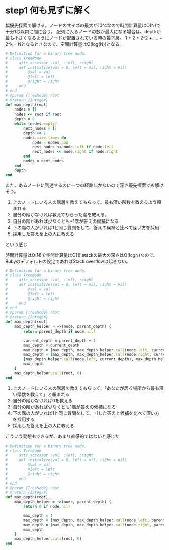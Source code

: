 # step1 何も見ずに解く
幅優先探索で解ける。ノードのサイズの最大が10^4なので時間計算量はO(N)で十分1秒以内に間に合う。
配列に入るノードの数が最大になる場合は、depthが最も小さくなるようにノードが配置されている時の最下層。
1 + 2 + 2^2 + .... + 2^k = Nとなるときなので、空間計算量はO(log(N))となる。

```ruby
# Definition for a binary tree node.
# class TreeNode
#     attr_accessor :val, :left, :right
#     def initialize(val = 0, left = nil, right = nil)
#         @val = val
#         @left = left
#         @right = right
#     end
# end
# @param {TreeNode} root
# @return {Integer}
def max_depth(root)
    nodes = []
    nodes << root if root
    depth = 0
    while !nodes.empty?
        next_nodes = []
        depth += 1
        nodes.size.times do
            node = nodes.pop
            next_nodes << node.left if node.left
            next_nodes << node.right if node.right
        end
        nodes = next_nodes
    end
    depth
end
```

また、あるノードに到達するのに一つの経路しかないので深さ優先探索でも解けそう。
1. 上のノードにいる人の階層を教えてもらって、最も深い階数を教えるよう頼まれる
2. 自分の階がなければ教えてもらった階を教える。
3. 自分の階があれば少なくとも+1階が答えの候補になる
4. 下の階の人がいれば1と同じ質問をして、答えの候補と比べて深い方を採用
5. 採用した答えを上の人に教える

という感じ

時間計算量はO(N)で空間計算量はO(1)
stackの最大の深さはO(logN)なので、Rubyのデフォルトの設定であればStack overflowは起きない。

```ruby
# Definition for a binary tree node.
# class TreeNode
#     attr_accessor :val, :left, :right
#     def initialize(val = 0, left = nil, right = nil)
#         @val = val
#         @left = left
#         @right = right
#     end
# end
# @param {TreeNode} root
# @return {Integer}
def max_depth(root)
    max_depth_helper = ->(node, parent_depth) {
        return parent_depth if node.nil?

        current_depth = parent_depth + 1
        max_depth = current_depth
        max_depth = [max_depth, max_depth_helper.call(node.left, current_depth)].max if node.left
        max_depth = [max_depth, max_depth_helper.call(node.right, current_depth)].max if node.right
        [max_depth_helper.call(node.left, current_depth), max_depth_helper.call(node.right, current_depth)]
        max_depth
    }
    max_depth_helper.call(root, 0)
end
```

1. 上のノードにいる人の階層を教えてもらって、「あなたが居る場所から最も深い階数を教えて」と頼まれる
2. 自分の階がなければ0を教える
3. 自分の階があれば少なくとも1階が答えの候補になる
4. 下の階の人がいれば1と同じ質問をして、+1した答えと候補を比べて深い方を採用する
5. 採用した答えを上の人に教える

こういう発想もできるが、あまり直感的ではないと感じた


```ruby
# Definition for a binary tree node.
# class TreeNode
#     attr_accessor :val, :left, :right
#     def initialize(val = 0, left = nil, right = nil)
#         @val = val
#         @left = left
#         @right = right
#     end
# end
# @param {TreeNode} root
# @return {Integer}
def max_depth(root)
    max_depth_helper = ->(node, parent_depth) {
        return 0 if node.nil?

        max_depth = 1
        max_depth = [max_depth, max_depth_helper.call(node.left, parent_depth) + 1].max if node.left
        max_depth = [max_depth, max_depth_helper.call(node.right, parent_depth) + 1].max if node.right
        max_depth
    }
    max_depth_helper.call(root, 0)
end
```
